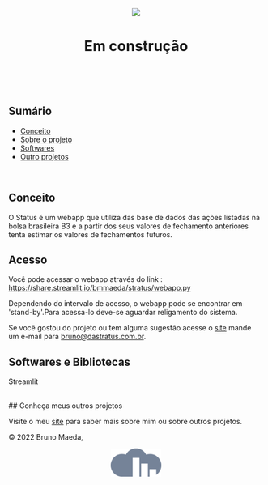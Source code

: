<p align="center">
  <img src="https://raw.githubusercontent.com/bmmaeda/Stratus/master/logo_stratus.png" width=1280>
</p>

<h1 align="center">
Em construção<br/><br/>
</h1>

<br/>

## Sumário

- [Conceito](#conceito)
- [Sobre o projeto](#sobre-o-projeto)
- [Softwares](#softwares-e-bibliotecas)
- [Outro projetos](#conheça-meus-outros-projetos)

<br/>

## Conceito

O Status é um webapp que utiliza das base de dados das ações listadas na bolsa brasileira B3 e a partir dos seus valores de fechamento anteriores tenta estimar os valores de fechamentos futuros.
<br/>

## Acesso

  Você pode acessar o webapp através do link : https://share.streamlit.io/bmmaeda/stratus/webapp.py

  Dependendo do intervalo de acesso, o webapp pode se encontrar em 'stand-by'.Para acessa-lo deve-se aguardar religamento do sistema.

Se você gostou do projeto ou tem alguma sugestão acesse o [site](https://brasiot.com.br) mande um e-mail para bruno@dastratus.com.br.
<br/>

## Softwares e Bibliotecas

Streamlit

<br/>
## Conheça meus outros projetos

Visite o meu [site](https://dastratus.com.br/) para saber mais sobre mim ou sobre outros projetos.
<br/>

© 2022 Bruno Maeda,

<p align="center">
    <a href="https://dastratus.com.br/"><img src="https://raw.githubusercontent.com/bmmaeda/imersaods4/master/logo-dastratus-nw.png" align="center" width=100/></a>
</p>
<div align="center">
</div>
